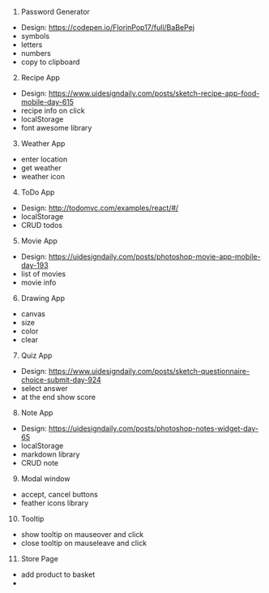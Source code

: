 1. Password Generator
- Design: https://codepen.io/FlorinPop17/full/BaBePej
- symbols
- letters
- numbers
- copy to clipboard

2. Recipe App
- Design: https://www.uidesigndaily.com/posts/sketch-recipe-app-food-mobile-day-615
- recipe info on click
- localStorage
- font awesome library

3. Weather App
- enter location
- get weather
- weather icon

4. ToDo App
- Design: http://todomvc.com/examples/react/#/
- localStorage
- CRUD todos

5. Movie App
- Design: https://uidesigndaily.com/posts/photoshop-movie-app-mobile-day-193
- list of movies
- movie info

6. Drawing App
- canvas
- size
- color
- clear

7. Quiz App
- Design: https://www.uidesigndaily.com/posts/sketch-questionnaire-choice-submit-day-924
- select answer
- at the end show score

8. Note App
- Design: https://uidesigndaily.com/posts/photoshop-notes-widget-day-65
- localStorage
- markdown library
- CRUD note

9. Modal window
- accept, cancel buttons
- feather icons library 

10. Tooltip
- show tooltip on mauseover and click
- close tooltip on mauseleave and click

11. Store Page
- add product to basket
-